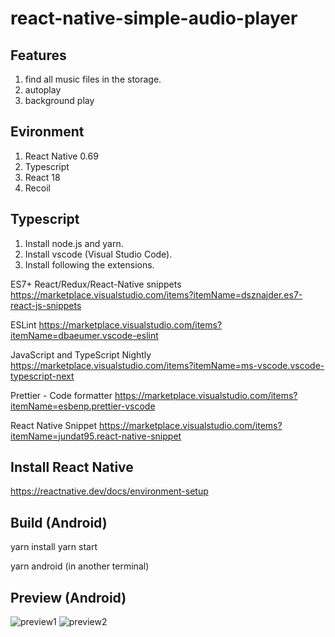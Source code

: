 # react-native-simple-audio-player

## Features
1. find all music files in the storage.
2. autoplay
3. background play

## Evironment
1. React Native 0.69
2. Typescript
3. React 18
4. Recoil

## Typescript

1. Install node.js and yarn.
2. Install vscode (Visual Studio Code).
3. Install following the extensions.

ES7+ React/Redux/React-Native snippets
https://marketplace.visualstudio.com/items?itemName=dsznajder.es7-react-js-snippets

ESLint
https://marketplace.visualstudio.com/items?itemName=dbaeumer.vscode-eslint

JavaScript and TypeScript Nightly
https://marketplace.visualstudio.com/items?itemName=ms-vscode.vscode-typescript-next

Prettier - Code formatter
https://marketplace.visualstudio.com/items?itemName=esbenp.prettier-vscode

React Native Snippet
https://marketplace.visualstudio.com/items?itemName=jundat95.react-native-snippet

## Install React Native

https://reactnative.dev/docs/environment-setup

## Build (Android)

yarn install
yarn start

yarn android (in another terminal)

## Preview (Android)

![preview1](https://user-images.githubusercontent.com/70503548/215698543-587d7807-80be-4b32-b6fd-9e4478a66917.jpg)
![preview2](https://user-images.githubusercontent.com/70503548/215698558-7e51e49e-83b8-458b-8a2d-0f80b60c50da.jpg)

